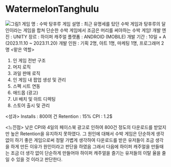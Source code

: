 # WatermelonTanghulu
![그림1](https://github.com/SiwonChoi98/WatermelonTanghulu/assets/118884862/d91601e7-b083-4774-bf31-e6db8b3e06fa)
게임 명 : 수박 탕후루
게임 설명 : 최근 유명세를 탔던 수박 게임과 탕후루의 달인이라는 게임을 합쳐 단순한 수박 게임에서 조금은 머리를 써야하는 수박 게임!
개발 엔진 : UNITY
장르 : 하이퍼 캐주얼
플랫폼 : ANDROID (MOBILE)
개발 기간 : 10일 + A (2023.11.10 ~ 2023.11.20)
개발 인원 : 기획 2명, 아트 1명, 마케팅 1명, 프로그래머 2명
<맡은 역할>
1. 인 게임 전반 구조
2. 머지 로직
3. 과일 판매 로직
4. 인 게임 내 팝업 생성 및 관리
5. 스펙 시트 연동
6. 애드몹 (광고)
7. UI 배치 및 아트 디렉팅
8. 스토어 출시 및 관리


<성과>
Installs : 800여 건
Retention : 15%
CPI : 1.2$ 

<느낀점> 
낮은 CPI와 4일의 페이스북 광고로 인하여 800건 정도의 다운로드를 받았지만 높은 Retention을 유지하지 못하였다. 
그 원인에 대해서 수박 게임은 단순하게 생각없이 하기 좋은 게임으로써 정말 가볍게 생각하여 다운로드를 받은 유저들이
조금 생각을 하게 만든 이유가 원인이라고 판단을 하였음 그래서 다음에 하이퍼 캐주얼을 만들때는 조금 더 생각 없이
단순하게 만들어야 하이퍼 캐주얼을 즐기는 유저들의 이탈 율을 줄일 수 있을 것 이라고 판단한다.
